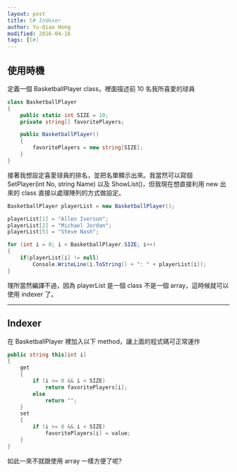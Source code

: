 ```yaml
---
layout: post
title: C# Indexer
author: Yu-Qiao Hong
modified: 2016-04-16
tags: [C#]
---
```


## 使用時機

定義一個 BasketballPlayer class，裡面描述前 10 名我所喜愛的球員

~~~csharp
class BasketballPlayer
{
    public static int SIZE = 10;
    private string[] favoritePlayers;

    public BasketballPlayer()
    {
        favoritePlayers = new string[SIZE];
    }
}
~~~

接著我想設定喜愛球員的排名，並把名單顯示出來。我當然可以寫個 SetPlayer(int No, string Name) 以及 ShowList()，但我現在想直接利用 new 出來的 class 直接以處理陣列的方式做設定。

~~~csharp
BasketballPlayer playerList = new BasketballPlayer();

playerList[1] = "Allen Iverson";
playerList[2] = "Michael Jordan";
playerList[5] = "Steve Nash";

for (int i = 0; i < BasketballPlayer.SIZE; i++)
{
    if(playerList[i] != null)
        Console.WriteLine(i.ToString() + ": " + playerList[i]);
}
~~~

理所當然編譯不過，因為 playerList 是一個 class 不是一個 array，這時候就可以使用 indexer 了。

----------

## Indexer

在 BasketballPlayer 裡加入以下 method，讓上面的程式碼可正常運作

~~~csharp
public string this[int i]
{
    get
    {
        if (i >= 0 && i < SIZE)
            return favoritePlayers[i];
        else
            return "";
    }
    set
    {
        if (i >= 0 && i < SIZE)
            favoritePlayers[i] = value;
    }
}
~~~

如此一來不就跟使用 array 一樣方便了呢?